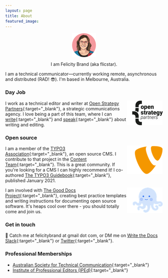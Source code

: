 ```yaml
---
layout: page
title: About
featured_image: 
---
```


<p align="center"><img src="/assets/images/authorimage.png" alt="OSP logo" align="middle" width="15%"/> </p>
<p align="center">I am Felicity Brand (aka flicstar). </p>

I am a technical communicator—currently working remote, asynchronous and distributed (RAD! 😎). I'm based in Melbourne, Australia.

### Day Job

<img src="/assets/images/pages/osplogo.jpg" alt="OSP logo" align="right"/>

I work as a technical editor and writer at [Open Strategy Partners](https://openstrategypartners.com/){:target="_blank"}, a strategic communications agency. I love being a part of this team, where I can [write](https://openstrategypartners.com/blog){:target="_blank"} and [speak](https://open.spotify.com/show/3JRgwdSRC8knAdkMrU6jOb){:target="_blank"} about writing and editing.  

### Open source

<img src="/assets/images/pages/typo3logo.png" alt="TYPO3 logo" align="right"/>

I am a member of the [TYPO3 Association](https://typo3.org/){:target="_blank"}, an open source CMS. I contribute to that project in the [Content Team](https://typo3.org/community/teams/content){:target="_blank"}. This is a great community. If you're looking for a CMS I can highly recommend it! I co-authored [The TYPO3 Guidebook](https://www.apress.com/gp/book/9781484265246){:target="_blank"}, published January 2021.

<img src="/assets/images/pages/doctopus.png" alt="The Good Docs Doctopus" align="right"/>

I am involved with [The Good Docs Project](https://thegooddocsproject.dev/){:target="_blank"}, creating best practice templates and writing instructions for documenting open source software. It's heaps cool over there - you should totally come and join us.

### Get in touch

💬 Catch me at felicitybrand at gmail dot com, or DM me on [Write the Docs Slack](https://www.writethedocs.org/slack/){:target="_blank"} or [Twitter](https://twitter.com/flicstar_){:target="_blank"}. 

### Professional Memberships

* [Australian Society for Technical Communication](https://www.astc.org.au/){:target="_blank"}
* [Institute of Professional Editors (IPEd)](https://www.iped-editors.org/){:target="_blank"}
